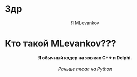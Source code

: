 # Здр
<div align="center">
  Я MLevankov
</div>

# Кто такой MLevankov???
<div align="center">
  <h4>Я обычный кодер на языках C++ и Delphi.</h4>
  <h6>Раньше писал на Python</h6>
</div>
